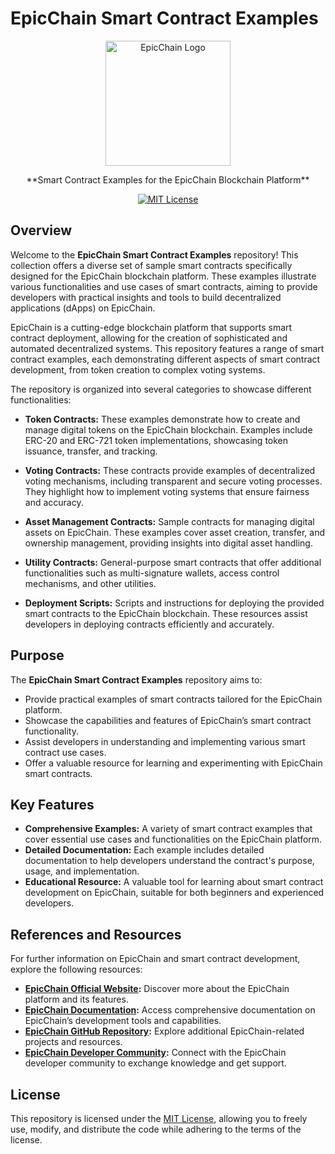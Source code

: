 # EpicChain Smart Contract Examples

<p align="center">
  <img src="https://epic-chain.org/assets/logo.png" width="200px" alt="EpicChain Logo">
</p>

<p align="center">
  **Smart Contract Examples for the EpicChain Blockchain Platform**
</p>

<p align="center">      
  <a href="https://github.com/epicchainlabs/epicchain-smart-contract-sample/blob/master/LICENSE">
    <img src="https://img.shields.io/badge/license-MIT-blue.svg?color=green" alt="MIT License">
  </a>
</p>

## Overview

Welcome to the **EpicChain Smart Contract Examples** repository! This collection offers a diverse set of sample smart contracts specifically designed for the EpicChain blockchain platform. These examples illustrate various functionalities and use cases of smart contracts, aiming to provide developers with practical insights and tools to build decentralized applications (dApps) on EpicChain.

EpicChain is a cutting-edge blockchain platform that supports smart contract deployment, allowing for the creation of sophisticated and automated decentralized systems. This repository features a range of smart contract examples, each demonstrating different aspects of smart contract development, from token creation to complex voting systems.

The repository is organized into several categories to showcase different functionalities:

- **Token Contracts:** These examples demonstrate how to create and manage digital tokens on the EpicChain blockchain. Examples include ERC-20 and ERC-721 token implementations, showcasing token issuance, transfer, and tracking.

- **Voting Contracts:** These contracts provide examples of decentralized voting mechanisms, including transparent and secure voting processes. They highlight how to implement voting systems that ensure fairness and accuracy.

- **Asset Management Contracts:** Sample contracts for managing digital assets on EpicChain. These examples cover asset creation, transfer, and ownership management, providing insights into digital asset handling.

- **Utility Contracts:** General-purpose smart contracts that offer additional functionalities such as multi-signature wallets, access control mechanisms, and other utilities.

- **Deployment Scripts:** Scripts and instructions for deploying the provided smart contracts to the EpicChain blockchain. These resources assist developers in deploying contracts efficiently and accurately.

## Purpose

The **EpicChain Smart Contract Examples** repository aims to:

- Provide practical examples of smart contracts tailored for the EpicChain platform.
- Showcase the capabilities and features of EpicChain’s smart contract functionality.
- Assist developers in understanding and implementing various smart contract use cases.
- Offer a valuable resource for learning and experimenting with EpicChain smart contracts.

## Key Features

- **Comprehensive Examples:** A variety of smart contract examples that cover essential use cases and functionalities on the EpicChain platform.
- **Detailed Documentation:** Each example includes detailed documentation to help developers understand the contract's purpose, usage, and implementation.
- **Educational Resource:** A valuable tool for learning about smart contract development on EpicChain, suitable for both beginners and experienced developers.

## References and Resources

For further information on EpicChain and smart contract development, explore the following resources:

- **[EpicChain Official Website](https://epic-chain.org):** Discover more about the EpicChain platform and its features.
- **[EpicChain Documentation](https://epic-chain.org/docs):** Access comprehensive documentation on EpicChain’s development tools and capabilities.
- **[EpicChain GitHub Repository](https://github.com/epicchainlabs):** Explore additional EpicChain-related projects and resources.
- **[EpicChain Developer Community](https://epic-chain.org/community):** Connect with the EpicChain developer community to exchange knowledge and get support.

## License

This repository is licensed under the [MIT License](https://github.com/epicchainlabs/epicchain-smart-contract-example/blob/master/LICENSE), allowing you to freely use, modify, and distribute the code while adhering to the terms of the license.
